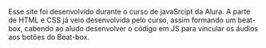 Esse site foi desenvolvido durante o curso de javaSrcipt da Alura. A parte de HTML e CSS já veio desenvolvida pelo curso, assim formando um beat-box, cabendo ao aludo desenvolver o código em JS para vincular os áudios aos botões do Beat-box.